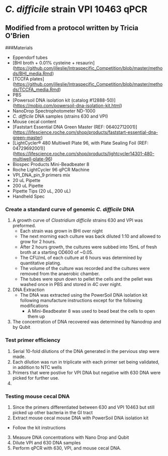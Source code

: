 # *C. difficile* strain VPI 10463 qPCR
## Modified from a protocol written by Tricia O'Brien 

###Materials 

+ Eppendorf tubes
+ [BHI broth + 0.01% cysteine + resaurin] (https://github.com/jlleslie/Intraspecific_Competition/blob/master/methods/BHI_media.Rmd)
+ [TCCFA plates] (https://github.com/jlleslie/Intraspecific_Competition/blob/master/methods/TCCFA_media.Rmd)
+ PBS
+ [Powersoil DNA isolation kit (catalog #12888-50)] (https://mobio.com/powersoil-dna-isolation-kit.html)
+ NanoDrop Spectrophotometer ND-1000
+ *C. difficile* DNA samples (strains 630 and VPI)
+ Mouse cecal content 
+ [Faststart Essential DNA Green Master (REF: 06402712001)] (https://lifescience.roche.com/shop/products/faststart-essential-dna-green-master)
+ [LightCycler® 480 Multiwell Plate 96, with Plate Sealing Foil  (REF: 04729692001)] (https://lifescience.roche.com/shop/products/lightcycler14301-480-multiwell-plate-96)
+ Biospec Products Mini-Beadbeater 8 
+ Roche LightCycler 96 qPCR Machine 
+ VPI_DNA_pin_9 primers mix
+ 20 uL Pipette
+ 200 uL Pipette
+ Pipette Tips (20 uL, 200 uL)
+ Handheld Spec

###  Create a standard curve of genomic *C. difficile* DNA 
1.	A growth curve of *Clostridium difficile* strains 630 and VPI was preformed. 
	+ Each strain was grown in BHI over night 
	+ The next morning each culture was back diluted 1:10 and allowed to grow for 2 hours.  
	+ After 2 hours growth, the cultures were subbed into 15mL of fresh broth at a starting OD600 of ~0.05.
	+ The CFU/mL of each culture at 6 hours was determined by quantitative plating. 
	+ The volume of the culture was recorded and the cultures were removed from the anaerobic chamber.
	+  The tubes were spun down to pellet the cells and the pellet was washed once in PBS and stored in 4C over night. 
2. DNA Extraction 
	+ The DNA was extracted using the  PowerSoil DNA isolation kit following manufacture instructions except for the following modifications
		* A  Mini-Beadbeater 8  was used to bead beat the cells to open them up 
3. The concentration of DNA recovered was determined by Nanodrop and by Qubit 

### Test primer efficiency 
1. Serial  10-fold dilutions of the DNA generated in the pervious step were made.
2. Each dilution was run in triplicate with each primer set being validated, in addition to NTC wells
3. Primers that were postive for VPI DNA but negative with 630 DNA were picked for further use. 
4. 


### Testing mouse cecal DNA 
1. Since the primers differentiated between 630 and VPI 10463 but still picked up other bacteria in the GI tract 
2.	Extract mouse cecal mouse DNA with PowerSoil DNA isolation kit 
+ Follow the kit instructions 
3.	Measure  DNA concentrations with Nano Drop and Qubit
4.	Dilute VPI and 630 DNA samples
5.	Perform qPCR with 630, VPI, and mouse cecal DNA.

